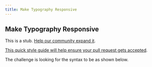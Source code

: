 ```yaml
---
title: Make Typography Responsive
---
```

## Make Typography Responsive

This is a stub. <a href='https://github.com/freecodecamp/guides/tree/master/src/pages/certifications/responsive-web-design/responsive-web-design-principles/make-typography-responsive/index.md' target='_blank' rel='nofollow'>Help our community expand it</a>.

<a href='https://github.com/freecodecamp/guides/blob/master/README.md' target='_blank' rel='nofollow'>This quick style guide will help ensure your pull request gets accepted</a>.

<!-- The article goes here, in GitHub-flavored Markdown. Feel free to add YouTube videos, images, and CodePen/JSBin embeds  -->

The challenge is looking for the syntax to be as shown below.

<style>

h2 {
    width: 80vw;
}

p {
    width: 75vmin;
}

</style>
